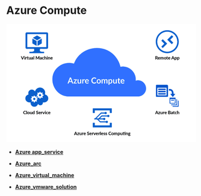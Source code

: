 # Azure Compute 

<img src="../img/image-20231006135943766.png" alt="image-20231006135943766" style="zoom: 67%;" />

- **[Azure app_service](app_service)**

- **[Azure_arc](azure_arc)**  

- **[Azure_virtual_machine](azure_virtual_machine)** 

- **[Azure_vmware_solution](vmware_solution)** 
